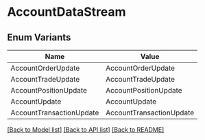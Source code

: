 # AccountDataStream

## Enum Variants

| Name | Value |
|---- | -----|
| AccountOrderUpdate | AccountOrderUpdate |
| AccountTradeUpdate | AccountTradeUpdate |
| AccountPositionUpdate | AccountPositionUpdate |
| AccountUpdate | AccountUpdate |
| AccountTransactionUpdate | AccountTransactionUpdate |


[[Back to Model list]](../README.md#documentation-for-models) [[Back to API list]](../README.md#documentation-for-api-endpoints) [[Back to README]](../README.md)



